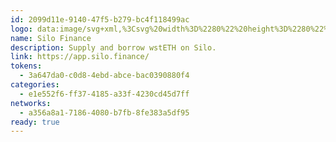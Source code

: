 ```yaml
---
id: 2099d11e-9140-47f5-b279-bc4f118499ac
logo: data:image/svg+xml,%3Csvg%20width%3D%2280%22%20height%3D%2280%22%20viewBox%3D%220%200%2080%2080%22%20fill%3D%22none%22%20xmlns%3D%22http%3A%2F%2Fwww.w3.org%2F2000%2Fsvg%22%3E%0A%3Cg%20clip-path%3D%22url(%23clip0_3869_650)%22%3E%0A%3Cg%20opacity%3D%220.5%22%20filter%3D%22url(%23filter0_f_3869_650)%22%3E%0A%3Cpath%20d%3D%22M55.2857%2031.9959V13H44.4938C40.915%2013%2037.4828%2014.4298%2034.9522%2016.975C32.4217%2019.5201%2031%2022.9721%2031%2026.5714C31%2030.1708%2032.4217%2033.6227%2034.9522%2036.1679C37.4828%2038.713%2040.915%2040.1429%2044.4938%2040.1429H47.1905V31.9704L55.2857%2031.9959Z%22%20fill%3D%22black%22%2F%3E%0A%3Cpath%20d%3D%22M57.5091%2031.5714H54.8078V39.7439H46.7143V58.7143H57.5091C61.0871%2058.7143%2064.5186%2057.2844%2067.0486%2054.7393C69.5786%2052.1942%2071%2048.7422%2071%2045.1428C71%2041.5435%2069.5786%2038.0915%2067.0486%2035.5464C64.5186%2033.0013%2061.0871%2031.5714%2057.5091%2031.5714Z%22%20fill%3D%22black%22%2F%3E%0A%3C%2Fg%3E%0A%3Cpath%20d%3D%22M44.2857%2035.9959V17H33.4938C29.915%2017%2026.4828%2018.4298%2023.9522%2020.975C21.4217%2023.5201%2020%2026.9721%2020%2030.5714C20%2034.1708%2021.4217%2037.6227%2023.9522%2040.1679C26.4828%2042.713%2029.915%2044.1429%2033.4938%2044.1429H36.1905V35.9704L44.2857%2035.9959Z%22%20fill%3D%22black%22%2F%3E%0A%3Cpath%20d%3D%22M46.5091%2035.5714H43.8078V43.7439H35.7143V62.7143H46.5091C50.0871%2062.7143%2053.5186%2061.2844%2056.0486%2058.7393C58.5786%2056.1942%2060%2052.7422%2060%2049.1428C60%2045.5435%2058.5786%2042.0915%2056.0486%2039.5464C53.5186%2037.0013%2050.0871%2035.5714%2046.5091%2035.5714Z%22%20fill%3D%22black%22%2F%3E%0A%3C%2Fg%3E%0A%3Cdefs%3E%0A%3Cfilter%20id%3D%22filter0_f_3869_650%22%20x%3D%2219%22%20y%3D%221%22%20width%3D%2264%22%20height%3D%2269.7142%22%20filterUnits%3D%22userSpaceOnUse%22%20color-interpolation-filters%3D%22sRGB%22%3E%0A%3CfeFlood%20flood-opacity%3D%220%22%20result%3D%22BackgroundImageFix%22%2F%3E%0A%3CfeBlend%20mode%3D%22normal%22%20in%3D%22SourceGraphic%22%20in2%3D%22BackgroundImageFix%22%20result%3D%22shape%22%2F%3E%0A%3CfeGaussianBlur%20stdDeviation%3D%226%22%20result%3D%22effect1_foregroundBlur_3869_650%22%2F%3E%0A%3C%2Ffilter%3E%0A%3CclipPath%20id%3D%22clip0_3869_650%22%3E%0A%3Crect%20width%3D%2280.0037%22%20height%3D%2280%22%20fill%3D%22white%22%2F%3E%0A%3C%2FclipPath%3E%0A%3C%2Fdefs%3E%0A%3C%2Fsvg%3E%0A
name: Silo Finance
description: Supply and borrow wstETH on Silo.
link: https://app.silo.finance/
tokens:
  - 3a647da0-c0d8-4ebd-abce-bac0390880f4
categories:
  - e1e552f6-ff37-4185-a33f-4230cd45d7ff
networks:
  - a356a8a1-7186-4080-b7fb-8fe383a5df95
ready: true
---
```

